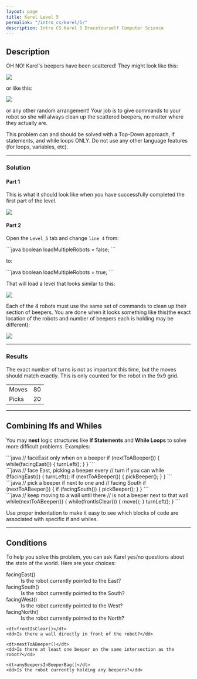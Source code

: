 ```yaml
---
layout: page
title: Karel Level 5
permalink: "/intro_cs/karel/5/"
description: Intro CS Karel 5 BraceYourself Computer Science
---
```


<div class="karel content">
  <h2>Description</h2>
    <p>OH NO! Karel's beepers have been scattered! They might look like this:</p>
    <img src="/public/img/karel/5/level_5-begin.png">
    <p>or like this:</p>
    <img src="/public/img/karel/5/level_5-begin2.png">
    <p>or any other random arrangement! Your job is to give commands to your robot so she will always clean up the scattered beepers, no matter where they actually are.</p>
    <p class="caution">This problem can and should be solved with a Top-Down approach, if statements, and while loops ONLY. Do not use any other language features (for loops, variables, etc).</p>
  
  <hr>

  <h3>Solution</h3>
    <h4>Part 1</h4>
    <p>This is what it should look like when you have successfully completed the first part of the level.</p>
    <a href="/public/img/karel/5/level_5-end0.png"><img src="/public/img/karel/5/level_5-end0.png"></a>
    <h4>Part 2</h4>
    <p>Open the <code>Level_5</code> tab and change <code>line 4</code> from:</p>
<div class="code" markdown="1">
```java
boolean loadMultipleRobots = false;
```
</div>
    <p>to:</p>
<div class="code" markdown="1">
```java
boolean loadMultipleRobots = true;
```
</div>
    <p>That will load a level that looks similar to this:</p>
    <a href="/public/img/karel/5/level_5-begin3.png"><img src="/public/img/karel/5/level_5-begin3.png"></a>
    <p>Each of the 4 robots must use the same set of commands to clean up their section of beepers. You are done when it looks something like this(the exact location of the robots and number of beepers each is holding may be different):</p>
    <a href="/public/img/karel/5/level_5-end1.png"><img src="/public/img/karel/5/level_5-end1.png"></a>


  <hr>

  <div class="results">
    <h3>Results</h3>
    <p>The exact number of turns is not as important this time, but the moves should match exactly. This is only counted for the robot in the 9x9 grid.</p>
    <table>
      <tr>
        <td>Moves</td>
        <td>80</td>
      </tr>
      <!-- <tr>
        <td>Turns</td>
        <td>28</td>
      </tr> -->
      <!-- <tr>
        <td>Puts</td>
        <td>4</td>
      </tr> -->
      <tr>
        <td>Picks</td>
        <td>20</td>
      </tr>
    </table>
  </div>

  <hr>


  <h2>Combining Ifs and Whiles</h2>
  <p>You may <strong>nest</strong> logic structures like <strong>If Statements</strong> and <strong>While Loops</strong> to solve more difficult problems. Examples:</p>
<div class="code" markdown="1">
```java
// faceEast only when on a beeper
if (nextToABeeper()) {
  while(facingEast()) {
    turnLeft();
  }
}
```
</div>
<div class="code" markdown="1">
```java
// face East, picking a beeper every
// turn if you can
while (!facingEast()) {
  turnLeft();
  if (nextToABeeper()) {
    pickBeeper();
  }
}
```
</div>
<div class="code" markdown="1">
```java
// pick a beeper if next to one and
// facing South
if (nextToABeeper()) {
  if (facingSouth()) {
    pickBeeper();
  }
}
```
</div>
<div class="code" markdown="1">
```java
// keep moving to a wall until there
// is not a beeper next to that wall
while(nextToABeeper()) {
  while(frontIsClear()) {
    move();
  }
  turnLeft();
}
```
</div>
  <p class="caution">Use proper indentation to make it easy to see which blocks of code are associated with specific if and whiles.</p>

  <hr>

  <h2>Conditions</h2>
  <p>To help you solve this problem, you can ask Karel yes/no questions about the state of the world. Here are your choices:</p>
  <dl>
    <dt>facingEast()</dt>
    <dd>Is the robot currently pointed to the East?</dd>
    <dt>facingSouth()</dt>
    <dd>Is the robot currently pointed to the South?</dd>
    <dt>facingWest()</dt>
    <dd>Is the robot currently pointed to the West?</dd>
    <dt>facingNorth()</dt>
    <dd>Is the robot currently pointed to the North?</dd>
    
    <dt>frontIsClear()</dt>
    <dd>Is there a wall directly in front of the robot?</dd>
    
    <dt>nextToABeeper()</dt>
    <dd>Is there at least one beeper on the same intersection as the robot?</dd>
    
    <dt>anyBeepersInBeeperBag()</dt>
    <dd>Is the robot currently holding any beepers?</dd>
  </dl>
</div>